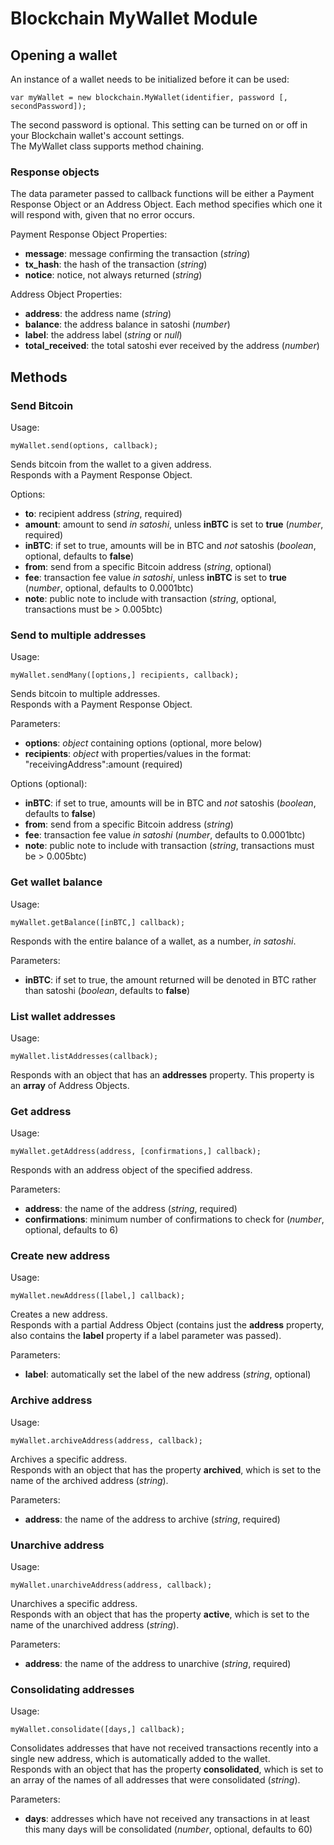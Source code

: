 # Blockchain MyWallet Module

## Opening a wallet

An instance of a wallet needs to be initialized before it can be used:

```
var myWallet = new blockchain.MyWallet(identifier, password [, secondPassword]);
```

The second password is optional. This setting can be turned on or off in your Blockchain wallet's account settings.  
The MyWallet class supports method chaining.

### Response objects

The data parameter passed to callback functions will be either a Payment Response Object or an Address Object. Each method specifies which one it will respond with, given that no error occurs.

Payment Response Object Properties:

* **message**: message confirming the transaction (*string*)
* **tx_hash**: the hash of the transaction (*string*)
* **notice**: notice, not always returned (*string*)

Address Object Properties:

* **address**: the address name (*string*)
* **balance**: the address balance in satoshi (*number*)
* **label**: the address label (*string* or *null*)
* **total_received**: the total satoshi ever received by the address (*number*)

## Methods

### Send Bitcoin

Usage:

```
myWallet.send(options, callback);
```

Sends bitcoin from the wallet to a given address.  
Responds with a Payment Response Object.

Options:

* **to**: recipient address (*string*, required)
* **amount**: amount to send *in satoshi*, unless **inBTC** is set to **true** (*number*, required)
* **inBTC**: if set to true, amounts will be in BTC and *not* satoshis (*boolean*, optional, defaults to **false**)
* **from**: send from a specific Bitcoin address (*string*, optional)
* **fee**: transaction fee value *in satoshi*, unless **inBTC** is set to **true** (*number*, optional, defaults to 0.0001btc)
* **note**: public note to include with transaction (*string*, optional, transactions must be > 0.005btc)

### Send to multiple addresses

Usage:

```
myWallet.sendMany([options,] recipients, callback);
```

Sends bitcoin to multiple addresses.  
Responds with a Payment Response Object.

Parameters:

* **options**: *object* containing options (optional, more below)
* **recipients**: *object* with properties/values in the format: "receivingAddress":amount (required)

Options (optional):

* **inBTC**: if set to true, amounts will be in BTC and *not* satoshis (*boolean*, defaults to **false**)
* **from**: send from a specific Bitcoin address (*string*)
* **fee**: transaction fee value *in satoshi* (*number*, defaults to 0.0001btc)
* **note**: public note to include with transaction (*string*, transactions must be > 0.005btc)

### Get wallet balance

Usage:

```
myWallet.getBalance([inBTC,] callback);
```

Responds with the entire balance of a wallet, as a number, *in satoshi*.

Parameters:

* **inBTC**: if set to true, the amount returned will be denoted in BTC rather than satoshi (*boolean*, defaults to **false**)

### List wallet addresses

Usage:

```
myWallet.listAddresses(callback);
```

Responds with an object that has an **addresses** property. This property is an **array** of Address Objects.

### Get address

Usage:

```
myWallet.getAddress(address, [confirmations,] callback);
```

Responds with an address object of the specified address.

Parameters:

* **address**: the name of the address (*string*, required)
* **confirmations**: minimum number of confirmations to check for (*number*, optional, defaults to 6)

### Create new address

Usage:

```
myWallet.newAddress([label,] callback);
```

Creates a new address.  
Responds with a partial Address Object (contains just the **address** property, also contains the **label** property if a label parameter was passed).

Parameters:

* **label**: automatically set the label of the new address (*string*, optional)

### Archive address

Usage:

```
myWallet.archiveAddress(address, callback);
```

Archives a specific address.  
Responds with an object that has the property **archived**, which is set to the name of the archived address (*string*).

Parameters:

* **address**: the name of the address to archive (*string*, required)

### Unarchive address

Usage:

```
myWallet.unarchiveAddress(address, callback);
```

Unarchives a specific address.  
Responds with an object that has the property **active**, which is set to the name of the unarchived address (*string*).

Parameters:

* **address**: the name of the address to unarchive (*string*, required)

### Consolidating addresses

Usage:

```
myWallet.consolidate([days,] callback);
```

Consolidates addresses that have not received transactions recently into a single new address, which is automatically added to the wallet.  
Responds with an object that has the property **consolidated**, which is set to an array of the names of all addresses that were consolidated (*string*).

Parameters:

* **days**: addresses which have not received any transactions in at least this many days will be consolidated (*number*, optional, defaults to 60)
